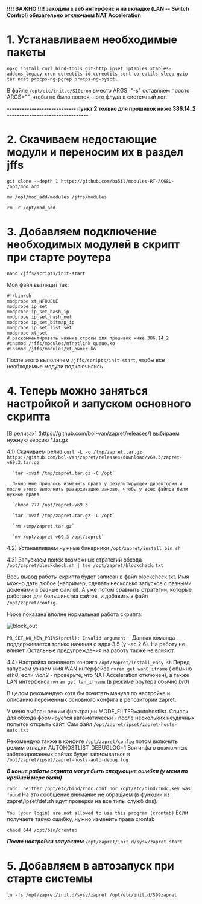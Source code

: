 **!!!! ВАЖНО !!!! заходим в веб интерфейс и на вкладке (LAN -- Switch Control) обязательно отключаем NAT Acceleration**

# 1. Устанавливаем необходимые пакеты

`opkg install curl bind-tools git-http ipset iptables xtables-addons_legacy cron coreutils-id coreutils-sort coreutils-sleep gzip tar ncat procps-ng-pgrep procps-ng-sysctl` 

В файле `/opt/etc/init.d/S10cron` вместо ARGS="-s" оставляем просто ARGS="", чтобы не было постоянного флуда в системный лог.


**---------------------------- пункт 2 только для прошивок ниже 386.14_2 ---------------------------------**

# 2. Скачиваем недостающие модули и переносим их в раздел jffs

`git clone --depth 1 https://github.com/ba5il/modules-RT-AC68U- /opt/mod_add`

`mv /opt/mod_add/modules /jffs/modules`

`rm -r /opt/mod_add`

# 3. Добавляем подключение необходимых модулей в скрипт при старте роутера

`nano /jffs/scripts/init-start`

Мой файл выглядит так:
```
#!/bin/sh
modprobe xt_NFQUEUE
modprobe ip_set
modprobe ip_set_hash_ip
modprobe ip_set_hash_net
modprobe ip_set_bitmap_ip
modprobe ip_set_list_set
modprobe xt_set
# раскомментировать нижние строки для прошивок ниже 386.14_2
#insmod /jffs/modules/nfnetlink_queue.ko
#insmod /jffs/modules/xt_owner.ko
```
После этого выполняем `/jffs/scripts/init-start`, чтобы все необходимые модули подключились.

# 4. Теперь можно заняться настройкой и запуском основного скрипта

[В релизах] (https://github.com/bol-van/zapret/releases/) выбираем нужную версию *.tar.gz

4.1) Скачиваем релиз `curl -L -o /tmp/zapret.tar.gz https://github.com/bol-van/zapret/releases/download/v69.3/zapret-v69.3.tar.gz`
      
      `tar -xvzf /tmp/zapret.tar.gz -C /opt`

      Лично мне пришлось изменить права у результирующей директории и после этого выполнить разархивацию заново, чтобы у всех файлов были нужные права
      
      `chmod 777 /opt/zapret-v69.3`
      
      `tar -xvzf /tmp/zapret.tar.gz -C /opt`
      
      `rm /tmp/zapret.tar.gz`
      
      `mv /opt/zapret-v69.3 /opt/zapret`
      
4.2) Устанавливаем нужные бинарники  `/opt/zapret/install_bin.sh`

4.3) Запускаем поиск возможных стратегий обхода `/opt/zapret/blockcheck.sh | tee /opt/zapret/blockcheck.txt`

  Весь вывод работы скрипта будет записан в файл blockcheck.txt. Имя можно дать любое (например, сделать несколько запусков с разными доменами в разные файлы). А уже потом сравнить стратегии, которые работают для большинства сайтов, и добавить в файл `/opt/zapret/config`.

Ниже показана вполне нормальная работа скрипта:

![block_out](https://github.com/user-attachments/assets/4c646793-d763-46f9-a5cb-4646e69c9f6a)

`PR_SET_NO_NEW_PRIVS(prctl): Invalid argument` --Данная команда поддерживается только начиная с ядра 3.5 (у нас 2.6). На работу не влияет.
Остальные предупреждения на работу также не влияют.

4.4) Настройка основного конфига `/opt/zapret/install_easy.sh` Перед запуском узнаем имя WAN интерфейса `nvram get wan0_ifname` ( обычно *eth0*, если *vlan2* - проверьте, что NAT Acceleration отключен), а также LAN интерфейса `nvram get lan_ifname` (в режиме роутера обычно *br0*)

  В целом рекомендую хотя бы почитать мануал по настройке и описанию переменных основного конфига в репозитории zapret.

  У меня выбран режим фильтрации MODE_FILTER=autohostlist. Список для обхода формируется автоматически - после нескольких неудачных попыток открыть сайт. Сам файл `/opt/zapret/ipset/zapret-hosts-auto.txt`

  Рекомендую также в конфиге `/opt/zapret/config` потом включить режим отладки AUTOHOSTLIST_DEBUGLOG=1 Вся инфа о возможных заблокированных сайтах будет записываться в `/opt/zapret/ipset/zapret-hosts-auto-debug.log`
  
  ***В конце работы скрипта могут быть следующие ошибки (у меня по крайней мере были)***

  `rndc: neither /opt/etc/bind/rndc.conf nor /opt/etc/bind/rndc.key was found` На это сообщение внимание не обращаем (в функции из zapret/ipset/def.sh идут проверки на все типы служб dns).

  `You (your login) are not allowed to use this program (crontab)` Если получаете такую ошибку, нужно изменить права crontab

  `chmod 644 /opt/bin/crontab`

***После настройки запускаем*** `/opt/zapret/init.d/sysv/zapret start`

# 5. Добавляем в автозапуск при старте системы

`ln -fs /opt/zapret/init.d/sysv/zapret /opt/etc/init.d/S99zapret`
